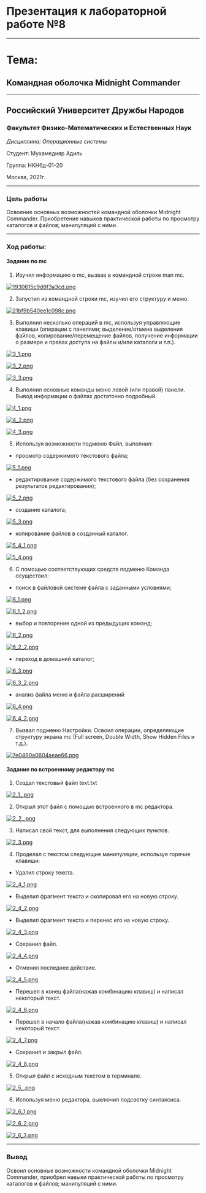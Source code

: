 # Презентация к лабораторной работе №8

----

# Тема:
## Командная оболочка Midnight Commander

----

## Российский Университет Дружбы Народов

### Факультет Физико-Математических и Естественных Наук

*Дисциплина: Операционные системы*

Студент: Мухамедияр Адиль

Группа: НКНбд-01-20

Москва, 2021г.

----

### Цель работы

Освоение основных возможностей командной оболочки Midnight Commander. Приобретение навыков практической работы по просмотру каталогов и файлов; манипуляций с ними.

----

### Ход работы:

#### Задание по mc

1. Изучил информацию о mc, вызвав в командной строке man mc.

[![1930615c9d8f3a3cd.png](https://ic.wampi.ru/2021/05/13/1930615c9d8f3a3cd.png)](https://wampi.ru/image/RwQSElE)

2. Запустил из командной строки mc, изучил его структуру и меню.

[![21bf9b540ee1c098c.png](https://ic.wampi.ru/2021/05/13/21bf9b540ee1c098c.png)](https://wampi.ru/image/RwQSN1r)

3. Выполнил несколько операций в mc, используя управляющие клавиши (операции с панелями; выделение/отмена выделения файлов, копирование/перемещение файлов, получение информации о размере и правах доступа на файлы и/или каталоги и т.п.).

[![3_1.png](https://ic.wampi.ru/2021/05/13/3_1.png)](https://wampi.ru/image/RwQljRw)

[![3_2.png](https://ic.wampi.ru/2021/05/13/3_2.png)](https://wampi.ru/image/RwQlXo0)

[![3_3.png](https://ic.wampi.ru/2021/05/13/3_3.png)](https://wampi.ru/image/RwQpGci)

4. Выполнил основные команды меню левой (или правой) панели. Вывод информации о файлах достаточно подробный.

[![4_1.png](https://ic.wampi.ru/2021/05/13/4_1.png)](https://wampi.ru/image/RwQpWO4)

[![4_2.png](https://ic.wampi.ru/2021/05/13/4_2.png)](https://wampi.ru/image/RwQptEH)

[![4_3.png](https://ic.wampi.ru/2021/05/13/4_3.png)](https://wampi.ru/image/RwQtxXy)

5. Используя возможности подменю Файл, выполнил:

* просмотр содержимого текстового файла;

[![5_1.png](https://ic.wampi.ru/2021/05/13/5_1.png)](https://wampi.ru/image/RwQKiAO)

* редактирование содержимого текстового файла (без сохранения результатов редактирования);

[![5_2.png](https://ic.wampi.ru/2021/05/13/5_2.png)](https://wampi.ru/image/RwQVxBg)

* создание каталога;

[![5_3.png](https://ic.wampi.ru/2021/05/13/5_3.png)](https://wampi.ru/image/RwQVUQQ)

* копирование файлов в созданный каталог.

[![5_4_1.png](https://ic.wampi.ru/2021/05/13/5_4_1.png)](https://wampi.ru/image/RwQVKSr)

[![5_4.png](https://ic.wampi.ru/2021/05/13/5_4.png)](https://wampi.ru/image/RwQXdua)

6. С помощью соответствующих средств подменю Команда осуществил:

* поиск в файловой системе файла с заданными условиями;

[![6_1.png](https://ic.wampi.ru/2021/05/13/6_1.png)](https://wampi.ru/image/RwQyx6E)

[![6_1_2.png](https://ic.wampi.ru/2021/05/13/6_1_2.png)](https://wampi.ru/image/RwQyvki)

* выбор и повторение одной из предыдущих команд;

[![6_2.png](https://ic.wampi.ru/2021/05/13/6_2.png)](https://wampi.ru/image/RwQyoVi)

[![6_2_2.png](https://ic.wampi.ru/2021/05/13/6_2_2.png)](https://wampi.ru/image/RwQ94Pk)

* переход в домашний каталог;

[![6_3.png](https://ic.wampi.ru/2021/05/13/6_3.png)](https://wampi.ru/image/RwQ9WOH)

[![6_3_2.png](https://ic.wampi.ru/2021/05/13/6_3_2.png)](https://wampi.ru/image/RwQIxys)

* анализ файла меню и файла расширений

[![6_4.png](https://ic.wampi.ru/2021/05/13/6_4.png)](https://wampi.ru/image/RwQI30H)

[![6_4_2.png](https://ic.wampi.ru/2021/05/13/6_4_2.png)](https://wampi.ru/image/RwQIq4c)

7. Вызвал подменю Настройки. Освоил операции, определяющие структуру экрана mc (Full screen, Double Width, Show Hidden Files и т.д.).

[![7e0490a0604aeae66.png](https://ic.wampi.ru/2021/05/13/7e0490a0604aeae66.png)](https://wampi.ru/image/RwQoOLx)

#### Задание по встроенному редактору mc

1. Создал текстовый файл text.txt

[![2_1_.png](https://ic.wampi.ru/2021/05/13/2_1_.png)](https://wampi.ru/image/RwWcwdO)

2. Открыл этот файл с помощью встроенного в mc редактора.

[![2_2_.png](https://ic.wampi.ru/2021/05/13/2_2_.png)](https://wampi.ru/image/RwWRnfn)

3. Написал свой текст, для выполнения следующих пунктов.

[![2_3.png](https://ic.wampi.ru/2021/05/13/2_3.png)](https://wampi.ru/image/RwWRqNq)

4. Проделал с текстом следующие манипуляции, используя горячие клавиши:

* Удалил строку текста.

[![2_4_1.png](https://ic.wampi.ru/2021/05/13/2_4_1.png)](https://wampi.ru/image/RwWRHVE)

* Выделил фрагмент текста и скопировал его на новую строку.

[![2_4_2.png](https://ic.wampi.ru/2021/05/13/2_4_2.png)](https://wampi.ru/image/RwWRydx)

* Выделил фрагмент текста и перенес его на новую строку.

[![2_4_3.png](https://ic.wampi.ru/2021/05/13/2_4_3.png)](https://wampi.ru/image/RwWYfzc)

* Сохранил файл.

[![2_4_4.png](https://ic.wampi.ru/2021/05/13/2_4_4.png)](https://wampi.ru/image/RwWYASP)

* Отменил последнее действие.

[![2_4_5.png](https://ic.wampi.ru/2021/05/13/2_4_5.png)](https://wampi.ru/image/RwWY00i)

* Перешел в конец файла(нажав комбинацию клавиш) и написал некоторый текст.

[![2_4_6.png](https://ic.wampi.ru/2021/05/13/2_4_6.png)](https://wampi.ru/image/RwWYta6)

* Перешел в начало файла(нажав комбинацию клавиш) и написал некоторый текст.

[![2_4_7.png](https://ic.wampi.ru/2021/05/13/2_4_7.png)](https://wampi.ru/image/RwWbzGP)

* Сохранил и закрыл файл.

[![2_4_8.png](https://ic.wampi.ru/2021/05/13/2_4_8.png)](https://wampi.ru/image/RwWbmpJ)

5. Открыл файл с исходным текстом в терминале.

[![2_5_.png](https://ic.wampi.ru/2021/05/13/2_5_.png)](https://wampi.ru/image/RwWbBhO)

6. Используя меню редактора, выключил подсветку синтаксиса.

[![2_6_1.png](https://ic.wampi.ru/2021/05/13/2_6_1.png)](https://wampi.ru/image/RwWb2M7)

[![2_6_2.png](https://ic.wampi.ru/2021/05/13/2_6_2.png)](https://wampi.ru/image/RwWbXkn)

[![2_6_3.png](https://ic.wampi.ru/2021/05/13/2_6_3.png)](https://wampi.ru/image/RwWzbfz)

----

### Вывод

Освоил основные возможности командной оболочки Midnight Commander, приобрел навыки практической работы по просмотру каталогов и файлов; манипуляций с ними.
